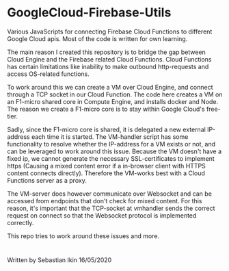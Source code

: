 # GoogleCloud-Firebase-Utils
Various JavaScripts for connecting Firebase Cloud Functions to different Google Cloud apis. Most of the code is written for own learning.

The main reason I created this repository is to bridge the gap between
Cloud Engine and the Firebase related Cloud Functions. Cloud Functions
has certain limitations like inability to make outbound http-requests and
access OS-related functions. 

To work around this we can create a VM over Cloud Engine, and connect
through a TCP socket in our Cloud Function. The code here creates a 
VM on an F1-micro shared core in Compute Engine, 
and installs docker and Node. The reason we create a F1-micro core is to stay
within Google Cloud's free-tier. 

Sadly, since the F1-micro core is shared, it is delegated a new external 
IP-address each time it is started. The VM-handler script has some functionality
to resolve whether the IP-address for a VM exists or not, and can be
leveraged to work around this issue. Because the VM doesn't have a fixed
ip, we cannot generate the necessary SSL-certificates to 
implement https (Causing a mixed content error if a in-browser client
with HTTPS content connects directly).
Therefore the VM-works best with a Cloud Functions server as a proxy.

The VM-server does however communicate over Websocket and can be accessed
from endpoints that don't check for mixed content. For this reason, it's important that
the TCP-socket at vmhandler sends the correct request on connect so that
the Websocket protocol is implemented correctly.

This repo tries to work around these issues and more.

#
Written by Sebastian Ikin 16/05/2020
 